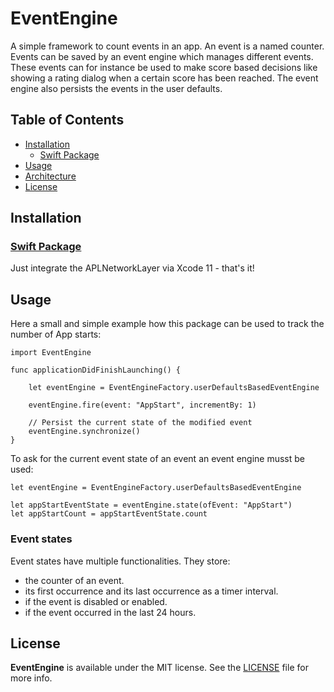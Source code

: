 # EventEngine

A simple framework to count events in an app. An event is a named counter. Events can be saved by an event engine which manages different events. These events can for instance be used to make score based decisions like showing a rating dialog when a certain score has been reached. The event engine also persists the events in the user defaults.

## Table of Contents

- [Installation](#installation)
  - [Swift Package](#swiftpackage)
- [Usage](#usage)
- [Architecture](#architecture)
- [License](#license)

## Installation

### [Swift Package](https://github.com/apple/swift-package-manager/blob/master/Documentation/PackageDescription.md#supportedplatform)

Just integrate the APLNetworkLayer via Xcode 11 - that's it!

## Usage

Here a small and simple example how this package can be used to track the number of App starts:

```
import EventEngine

func applicationDidFinishLaunching() {

    let eventEngine = EventEngineFactory.userDefaultsBasedEventEngine

    eventEngine.fire(event: "AppStart", incrementBy: 1)

    // Persist the current state of the modified event
    eventEngine.synchronize()
}
```

To ask for the current event state of an event an event engine musst be used:

```
let eventEngine = EventEngineFactory.userDefaultsBasedEventEngine

let appStartEventState = eventEngine.state(ofEvent: "AppStart")
let appStartCount = appStartEventState.count
```

### Event states

Event states have multiple functionalities. They store:

- the counter of an event.
- its first occurrence and its last occurrence as a timer interval.
- if the event is disabled or enabled.
- if the event occurred in the last 24 hours.

## License

**EventEngine** is available under the MIT license. See the [LICENSE](hhttps://github.com/apploft/APLNetworkLayer/blob/master/LICENSE) file for more info.
